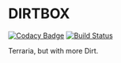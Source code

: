 # DIRTBOX
[![Codacy Badge](https://api.codacy.com/project/badge/Grade/9944b29627f5480890988ec865a29a68)](https://app.codacy.com/app/williamhendersonball/Dirtbox?utm_source=github.com&utm_medium=referral&utm_content=ihs-programming/Dirtbox&utm_campaign=badger)
[![Build Status](https://travis-ci.org/ihs-programming/Dirtbox.svg?branch=develop)](https://travis-ci.org/ihs-programming/Dirtbox)

Terraria, but with more Dirt.